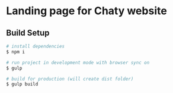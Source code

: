 # Landing page for Chaty website

## Build Setup

```bash
# install dependencies
$ npm i

# run project in development mode with browser sync on
$ gulp

# build for production (will create dist folder)
$ gulp build
```
